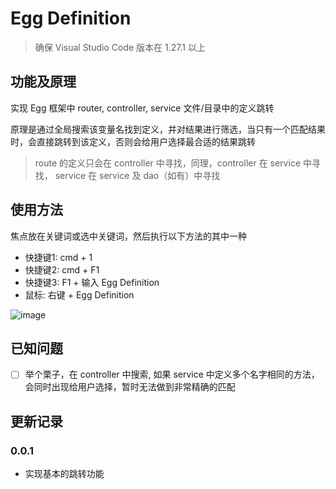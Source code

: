 # Egg Definition
> 确保 Visual Studio Code 版本在 1.27.1 以上

## 功能及原理

实现 Egg 框架中 router, controller, service 文件/目录中的定义跳转

原理是通过全局搜索该变量名找到定义，并对结果进行筛选，当只有一个匹配结果时，会直接跳转到该定义，否则会给用户选择最合适的结果跳转

> route 的定义只会在 controller 中寻找，同理，controller 在 service 中寻找， service 在 service 及 dao（如有）中寻找


## 使用方法

焦点放在关键词或选中关键词，然后执行以下方法的其中一种
- 快捷键1: cmd + 1
- 快捷键2: cmd + F1
- 快捷键3: F1 + 输入 Egg Definition
- 鼠标: 右键 + Egg Definition

![image](https://s1.ax1x.com/2018/09/19/ieyEBd.gif)

## 已知问题

- [ ] 举个栗子，在 controller 中搜索, 如果 service 中定义多个名字相同的方法，会同时出现给用户选择，暂时无法做到非常精确的匹配

## 更新记录

### 0.0.1

- 实现基本的跳转功能